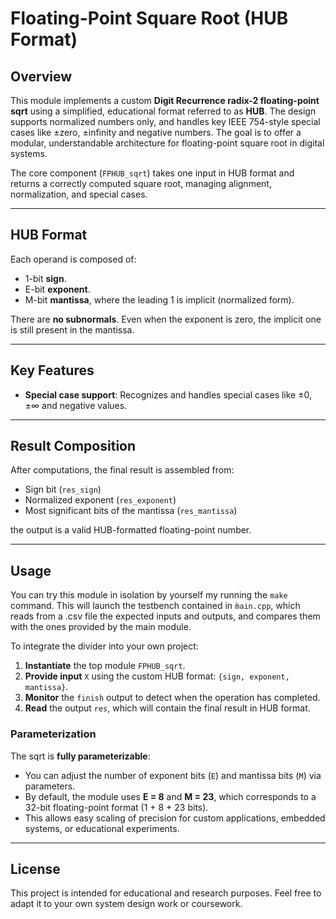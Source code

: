# Floating-Point Square Root (HUB Format)

## Overview

This module implements a custom **Digit Recurrence radix-2 floating-point sqrt** using a simplified, educational format referred to as **HUB**. The design supports normalized numbers only, and handles key IEEE 754-style special cases like ±zero, ±infinity and negative numbers. The goal is to offer a modular, understandable architecture for floating-point square root in digital systems.

The core component (`FPHUB_sqrt`) takes one input in HUB format and returns a correctly computed square root, managing alignment, normalization, and special cases.

---

## HUB Format

Each operand is composed of:

- 1-bit **sign**.
- E-bit **exponent**.
- M-bit **mantissa**, where the leading 1 is implicit (normalized form).

There are **no subnormals**. Even when the exponent is zero, the implicit one is still present in the mantissa.

---

## Key Features

- **Special case support**: Recognizes and handles special cases like ±0, ±∞ and negative values.

---

## Result Composition

After computations, the final result is assembled from:
- Sign bit (`res_sign`)
- Normalized exponent (`res_exponent`)
- Most significant bits of the mantissa (`res_mantissa`)

the output is a valid HUB-formatted floating-point number.

---

## Usage

You can try this module in isolation by yourself my running the `make` command. This will launch the testbench contained in `m̀ain.cpp`, which reads from a .csv file the expected inputs and outputs, and compares them with the ones provided by the main module.

To integrate the divider into your own project:

1. **Instantiate** the top module `FPHUB_sqrt`.
2. **Provide input** `X` using the custom HUB format: `{sign, exponent, mantissa}`.
3. **Monitor** the `finish` output to detect when the operation has completed.
4. **Read** the output `res`, which will contain the final result in HUB format.

### Parameterization

The sqrt is **fully parameterizable**:
- You can adjust the number of exponent bits (`E`) and mantissa bits (`M`) via parameters.
- By default, the module uses **E = 8** and **M = 23**, which corresponds to a 32-bit floating-point format (1 + 8 + 23 bits).
- This allows easy scaling of precision for custom applications, embedded systems, or educational experiments.

---


## License

This project is intended for educational and research purposes.
Feel free to adapt it to your own system design work or coursework.
